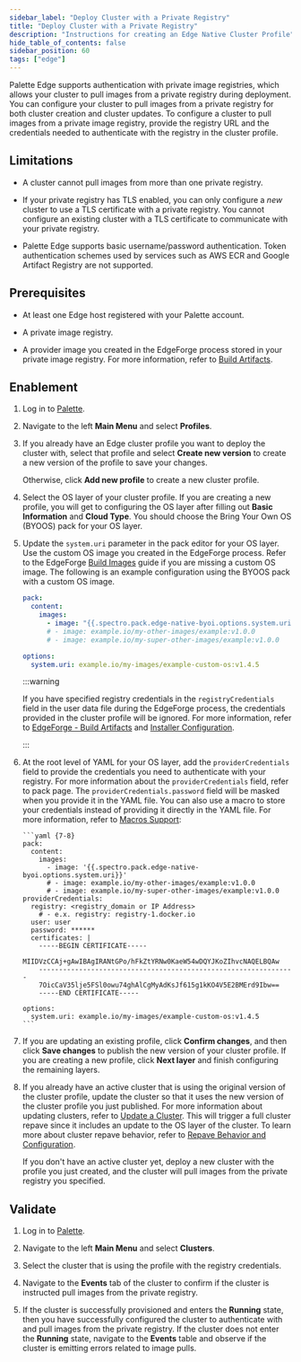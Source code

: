 ```yaml
---
sidebar_label: "Deploy Cluster with a Private Registry"
title: "Deploy Cluster with a Private Registry"
description: "Instructions for creating an Edge Native Cluster Profile"
hide_table_of_contents: false
sidebar_position: 60
tags: ["edge"]
---
```


Palette Edge supports authentication with private image registries, which allows your cluster to pull images from a
private registry during deployment. You can configure your cluster to pull images from a private registry for both
cluster creation and cluster updates. To configure a cluster to pull images from a private image registry, provide the
registry URL and the credentials needed to authenticate with the registry in the cluster profile.

## Limitations

- A cluster cannot pull images from more than one private registry.

- If your private registry has TLS enabled, you can only configure a _new_ cluster to use a TLS certificate with a
  private registry. You cannot configure an existing cluster with a TLS certificate to communicate with your private
  registry.

- Palette Edge supports basic username/password authentication. Token authentication schemes used by services such as
  AWS ECR and Google Artifact Registry are not supported.

## Prerequisites

- At least one Edge host registered with your Palette account.

- A private image registry.

- A provider image you created in the EdgeForge process stored in your private image registry. For more information,
  refer to [Build Artifacts](../edgeforge-workflow/palette-canvos.md).

## Enablement

1. Log in to [Palette](https://console.spectrocloud.com).

2. Navigate to the left **Main Menu** and select **Profiles**.

3. If you already have an Edge cluster profile you want to deploy the cluster with, select that profile and select
   **Create new version** to create a new version of the profile to save your changes.

   Otherwise, click **Add new profile** to create a new cluster profile.

4. Select the OS layer of your cluster profile. If you are creating a new profile, you will get to configuring the OS
   layer after filling out **Basic Information** and **Cloud Type**. You should choose the Bring Your Own OS (BYOOS)
   pack for your OS layer.

5. Update the `system.uri` parameter in the pack editor for your OS layer. Use the custom OS image you created in the
   EdgeForge process. Refer to the EdgeForge [Build Images](../edgeforge-workflow/palette-canvos.md) guide if you are
   missing a custom OS image. The following is an example configuration using the BYOOS pack with a custom OS image.

   ```yaml
   pack:
     content:
       images:
         - image: "{{.spectro.pack.edge-native-byoi.options.system.uri}}"
         # - image: example.io/my-other-images/example:v1.0.0
         # - image: example.io/my-super-other-images/example:v1.0.0

   options:
     system.uri: example.io/my-images/example-custom-os:v1.4.5
   ```

   :::warning

   If you have specified registry credentials in the `registryCredentials` field in the user data file during the
   EdgeForge process, the credentials provided in the cluster profile will be ignored. For more information, refer to
   [EdgeForge - Build Artifacts](../edgeforge-workflow/palette-canvos.md) and
   [Installer Configuration](../edge-configuration/installer-reference.md#external-registry).

   :::

<!-- prettier-ignore-start -->

6.  At the root level of YAML for your OS layer, add the `providerCredentials` field to provide the credentials you need
    to authenticate with your registry. For more information about the `providerCredentials` field, refer to
    <VersionedLink text="Bring Your Own OS (BYOOS)" url="/integrations/packs/?pack=generic-byoi" /> pack page. The
    `providerCredentials.password` field will be masked when you provide it in the YAML file. You can also use a macro
    to store your credentials instead of providing it directly in the YAML file. For more information, refer to
    [Macros Support](../../cluster-management/macros.md):
    <!-- prettier-ignore-end -->

        ```yaml {7-8}
        pack:
          content:
            images:
              - image: '{{.spectro.pack.edge-native-byoi.options.system.uri}}'
              # - image: example.io/my-other-images/example:v1.0.0
              # - image: example.io/my-super-other-images/example:v1.0.0
        providerCredentials:
          registry: <registry_domain or IP Address>
            # - e.x. registry: registry-1.docker.io
          user: user
          password: ******
          certificates: |
            -----BEGIN CERTIFICATE-----
            MIIDVzCCAj+gAwIBAgIRANtGPo/hFkZtYRNw0KaeW54wDQYJKoZIhvcNAQELBQAw
            ----------------------------------------------------------------
            7OicCaV35lje5FSl0owu74ghAlCgMyAdKsJf615g1kKO4V5E2BMErd9Ibw==
            -----END CERTIFICATE-----

        options:
          system.uri: example.io/my-images/example-custom-os:v1.4.5
        ```

7.  If you are updating an existing profile, click **Confirm changes**, and then click **Save changes** to publish the
    new version of your cluster profile. If you are creating a new profile, click **Next layer** and finish configuring
    the remaining layers.

8.  If you already have an active cluster that is using the original version of the cluster profile, update the cluster
    so that it uses the new version of the cluster profile you just published. For more information about updating
    clusters, refer to [Update a Cluster](../../cluster-management/cluster-updates.md). This will trigger a full cluster
    repave since it includes an update to the OS layer of the cluster. To learn more about cluster repave behavior,
    refer to
    [Repave Behavior and Configuration](../../../cluster-management/node-pool.md#repave-behavior-and-configuration).

    If you don't have an active cluster yet, deploy a new cluster with the profile you just created, and the cluster
    will pull images from the private registry you specified.

## Validate

1. Log in to [Palette](https://console.spectrocloud.com).

2. Navigate to the left **Main Menu** and select **Clusters**.

3. Select the cluster that is using the profile with the registry credentials.

4. Navigate to the **Events** tab of the cluster to confirm if the cluster is instructed pull images from the private
   registry.

5. If the cluster is successfully provisioned and enters the **Running** state, then you have successfully configured
   the cluster to authenticate with and pull images from the private registry. If the cluster does not enter the
   **Running** state, navigate to the **Events** table and observe if the cluster is emitting errors related to image
   pulls.

